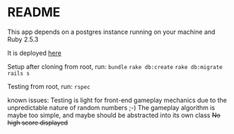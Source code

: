 # README
This app depends on a postgres instance running on your machine and Ruby 2.5.3

It is deployed [here](https://thawing-taiga-27950.herokuapp.com/)

Setup after cloning from root, run:
`bundle`
`rake db:create`
`rake db:migrate`
`rails s`

Testing from root, run:
`rspec`

known issues:
Testing is light for front-end gameplay mechanics due to the unpredictable nature of random numbers ;-)
The gameplay algorithm is maybe too simple, and maybe should be abstracted into its own class
~~No high score displayed~~
